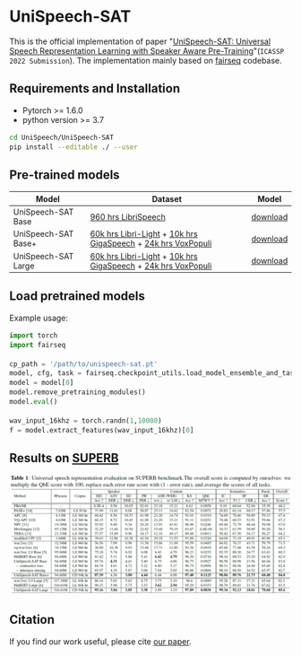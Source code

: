# UniSpeech-SAT

This is the official implementation of paper "[UniSpeech-SAT: Universal Speech Representation Learning with  Speaker Aware Pre-Training](https://arxiv.org/abs/2110.05752)"(```ICASSP 2022 Submission```). The implementation mainly based on [fairseq](https://github.com/pytorch/fairseq) codebase. 

## Requirements and Installation

 - Pytorch >= 1.6.0
 - python version >= 3.7
 ``` bash
 cd UniSpeech/UniSpeech-SAT
 pip install --editable ./ --user
 ```

## Pre-trained models

Model | Dataset | Model
|---|---|---
UniSpeech-SAT Base |  [960 hrs LibriSpeech](http://www.openslr.org/12) | [download](https://drive.google.com/file/d/1l5etRW6W2aP_8I2Fs_8ailGZqEzdrAPz/view?usp=sharing)
UniSpeech-SAT Base+ | [60k hrs Libri-Light](https://github.com/facebookresearch/libri-light) + [10k hrs GigaSpeech](https://github.com/SpeechColab/GigaSpeech) + [24k hrs VoxPopuli](https://github.com/facebookresearch/voxpopuli/tree/main) | [download](https://drive.google.com/file/d/1Q1MLVfyOHkSzTjyD-mzSZVjhndEmCvef/view?usp=sharing)
UniSpeech-SAT Large | [60k hrs Libri-Light](https://github.com/facebookresearch/libri-light) + [10k hrs GigaSpeech](https://github.com/SpeechColab/GigaSpeech) + [24k hrs VoxPopuli](https://github.com/facebookresearch/voxpopuli/tree/main) | [download](https://drive.google.com/file/d/12ScE1G2W-AHcccyBb_0uVI6qpFVQ0PaI/view?usp=sharing)

## Load pretrained models

Example usage:

```python
import torch
import fairseq

cp_path = '/path/to/unispeech-sat.pt'
model, cfg, task = fairseq.checkpoint_utils.load_model_ensemble_and_task([cp_path])
model = model[0]
model.remove_pretraining_modules()
model.eval()

wav_input_16khz = torch.randn(1,10000)
f = model.extract_features(wav_input_16khz)[0]
```

## Results on [SUPERB](https://superbbenchmark.org/leaderboard)

![alt text](SUPERB_Results.png)

## Citation
If you find our work useful, please cite [our paper](https://arxiv.org/abs/2110.05752).

